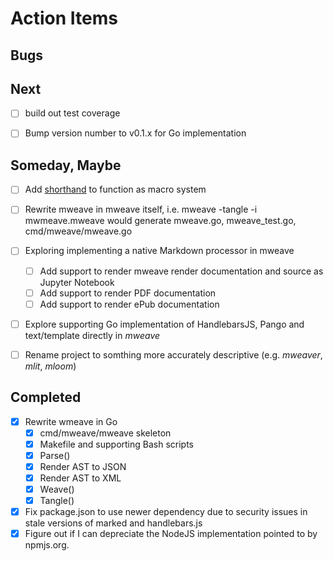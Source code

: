 
# Action Items

## Bugs

## Next

+ [ ] build out test coverage
+ [ ] Bump version number to v0.1.x for Go implementation


## Someday, Maybe

+ [ ] Add [shorthand](https://github.com/rsdoiel/shorthand) to function as macro system
+ [ ] Rewrite mweave in mweave itself, i.e. mweave -tangle -i mwmeave.mweave would generate mweave.go, mweave_test.go, cmd/mweave/mweave.go
+ [ ] Exploring implementing a native Markdown processor in mweave 
    + [ ] Add support to render mweave render documentation and source as Jupyter Notebook
    + [ ] Add support to render PDF documentation
    + [ ] Add support to render ePub documentation
+ [ ] Explore supporting Go implementation of HandlebarsJS, Pango and text/template directly in _mweave_
+ [ ] Rename project to somthing more accurately descriptive (e.g. _mweaver_, _mlit_, _mloom_)


## Completed

+ [x] Rewrite wmeave in Go
    + [x] cmd/mweave/mweave skeleton
    + [x] Makefile and supporting Bash scripts
    + [x] Parse()
    + [x] Render AST to JSON
    + [x] Render AST to XML
    + [x] Weave()
    + [x] Tangle()
+ [x] Fix package.json to use newer dependency due to security issues in stale versions of marked and handlebars.js
+ [x] Figure out if I can depreciate the NodeJS implementation pointed to by npmjs.org.
